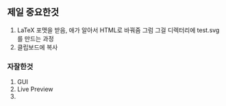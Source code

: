 ## 제일 중요한것
1. LaTeX 포맷을 받음, 애가 알아서 HTML로 바꿔줌 그럼 그걸 디렉터리에 test.svg를 만드는 과정
2. 클립보드에 복사

### 자잘한것
1. GUI
2. Live Preview
3. 